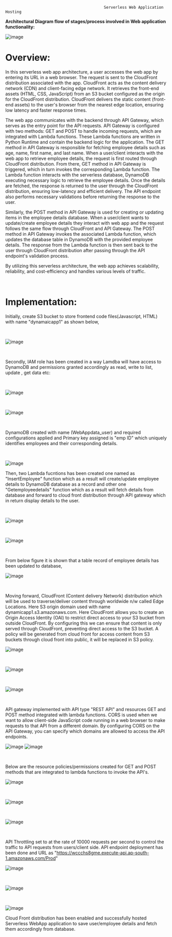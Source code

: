                                                Serverless Web Application Hosting

**Architectural Diagram flow of stages/process involved in Web application functionality:**

![image](https://github.com/intuiter/Aws-Serverless-Web-App/assets/135228471/1d099e02-01b3-4ee9-af5c-cee808d1f521)

# Overview:

In this serverless web app architecture, a user accesses the web app by entering its URL in a web browser. The request is sent to the CloudFront distribution associated with the app. CloudFront acts as the content delivery network (CDN) and client-facing edge network. It retrieves the front-end assets (HTML, CSS, JavaScript) from an S3 bucket configured as the origin for the CloudFront distribution. CloudFront delivers the static content (front-end assets) to the user's browser from the nearest edge location, ensuring low latency and faster response times.

The web app communicates with the backend through API Gateway, which serves as the entry point for the API requests. API Gateway is configured with two methods: GET and POST to handle incoming requests, which are integrated with Lambda functions. These Lambda functions are written in Python Runtime and contain the backend logic for the application.
The GET method in API Gateway is responsible for fetching employee details such as age, name, first name, and last name. When a user/client interacts with the web app to retrieve employee details, the request is first routed through CloudFront distribution. From there, GET method in API Gateway is triggered, which in turn invokes the corresponding Lambda function. The Lambda function interacts with the serverless database, DynamoDB executing necessary logic to retrieve the employee details. Once the details are fetched, the response is returned to the user through the CloudFront distribution, ensuring low-latency and efficient delivery. The API endpoint also performs necessary validations before returning the response to the user.

Similarly, the POST method in API Gateway is used for creating or updating items in the employee details database. When a user/client wants to update/create employee details they interact with web app and the request follows the same flow through CloudFront and API Gateway. The POST method in API Gateway invokes the associated Lambda function, which updates the database table in DynamoDB with the provided employee details. The response from the Lambda function is then sent back to the user through CloudFront distribution after passing through the API endpoint's validation process.

By utilizing this serverless architecture, the web app achieves scalability, reliability, and cost-efficiency and handles various levels of traffic. 
<p>&nbsp;</p>

# Implementation:

Initially, create S3 bucket to store frontend code files(Javascript, HTML) with name "dynamaicapp1" as shown below,
<p>&nbsp;</p>

![image](https://github.com/intuiter/Aws-Serverless-Web-App/assets/135228471/319554fd-5bea-47d2-bbf9-80a6e9897ca2)
<p>&nbsp;</p>
Secondly, IAM role has been created in a way Lamdba will have access to DynamoDB and permissions granted accordingly as read, write to list, update , get data etc:
<p>&nbsp;</p>

![image](https://github.com/intuiter/Aws-Serverless-Web-App/assets/135228471/e9df3c5c-f839-44b8-86d3-7c7b83cb4c71)
<p>&nbsp;</p>

![image](https://github.com/intuiter/Aws-Serverless-Web-App/assets/135228471/861444e5-e322-43c1-a4a3-72984265be83)
<p>&nbsp;</p>
DynamoDB created with name (WebAppdata_user) and required configurations applied and Primary key assigned is "emp ID" which uniquely identifies employees and their corresponding details.
<p>&nbsp;</p>

![image](https://github.com/intuiter/Aws-Serverless-Web-App/assets/135228471/908b2658-6a11-4634-b16c-c28686ab9729)

Then, two Lambda fucntions has been created one named as "InsertEmployee" function which as a result will create/update employee details to DynamoDB database as a record and other one "Getemployeedetails" function which as a result will fetch details from database and forward to cloud front distribution through API gateway which in return display details to the user.
<p>&nbsp;</p>

![image](https://github.com/intuiter/Aws-Serverless-Web-App/assets/135228471/cb6f1815-20b1-407c-9b02-5c6916ee07c9)
<p>&nbsp;</p>

![image](https://github.com/intuiter/Aws-Serverless-Web-App/assets/135228471/8d530d92-7896-4d2b-8571-abfa8bb8cd60)
 <p>&nbsp;</p>
 
From below figure it is shown that a table record of employee details has been updated to database,
 
![image](https://github.com/intuiter/Aws-Serverless-Web-App/assets/135228471/8239ae0a-b71a-4813-8a31-d869c82da441)
<p>&nbsp;</p>

Moving forward, CloudFront (Content delivery Network) distribution which will be used to traverse/deliver content through worldwide n/w called Edge Locations. Here S3 origin domain used with name dynamicapp1.s3.amazonaws.com. Here CloudFront allows you to create an Origin Access Identity (OAI) to restrict direct access to your S3 bucket from outside CloudFront. By configuring this we can ensure that content is only served through CloudFront, preventing direct access to the S3 bucket. A policy will be generated from cloud front for access content from S3 buckets through cloud front into public, it will be replaced in S3 policy. 
 
![image](https://github.com/intuiter/Aws-Serverless-Web-App/assets/135228471/8d1b9834-ef17-445b-93a2-772539ba39da)
<p>&nbsp;</p>

![image](https://github.com/intuiter/Aws-Serverless-Web-App/assets/135228471/297b338e-111c-407e-bfdf-59de875bf842)
<p>&nbsp;</p>

![image](https://github.com/intuiter/Aws-Serverless-Web-App/assets/135228471/85d006d6-badb-4476-aba1-62d81e6f6bd7)
<p>&nbsp;</p>

API gateway implemented with API type "REST API" and resources GET and POST method integrated with lambda functions. CORS is used when we want to allow client-side JavaScript code running in a web browser to make requests to that API from a different domain. By configuring CORS on the API Gateway, you can specify which domains are allowed to access the API endpoints.
 
![image](https://github.com/intuiter/Aws-Serverless-Web-App/assets/135228471/7717f649-b6bb-4d0d-8607-14c8841ca928)
![image](https://github.com/intuiter/Aws-Serverless-Web-App/assets/135228471/25c0881e-fc33-4791-9c00-5238ecb107c8)
<p>&nbsp;</p>

Below are the resource policies/permissions created for GET and POST methods that are integrated to lambda functions to invoke the API's.

![image](https://github.com/intuiter/Aws-Serverless-Web-App/assets/135228471/2223311c-56cb-4779-9aac-8b794d572640)
<p>&nbsp;</p>

![image](https://github.com/intuiter/Aws-Serverless-Web-App/assets/135228471/281c4ee1-0271-47f4-8821-ae710a5176d5)
<p>&nbsp;</p>

![image](https://github.com/intuiter/Aws-Serverless-Web-App/assets/135228471/20c04de1-91d5-4519-9096-8fb01c96f856)
<p>&nbsp;</p>

API Throttling set to at the rate of 10000 requests per second to control the traffic to API requests from users/client side. API endpoint deployment has been done and URL as "https://wccchs8gme.execute-api.ap-south-1.amazonaws.com/Prod"

![image](https://github.com/intuiter/Aws-Serverless-Web-App/assets/135228471/e8fa3a51-84af-412d-9591-5f60dde6aacf)
 <p>&nbsp;</p>
 
![image](https://github.com/intuiter/Aws-Serverless-Web-App/assets/135228471/a0569da5-c39f-4c71-9e75-318a4f9ee320)
<p>&nbsp;</p>

![image](https://github.com/intuiter/Aws-Serverless-Web-App/assets/135228471/0026e0f5-4426-40f0-93b2-10d5c82f179b)

Cloud Front distribution has been enabled and successfully hosted Serverless WebApp application to save user/employee details and fetch them accordingly from database.


